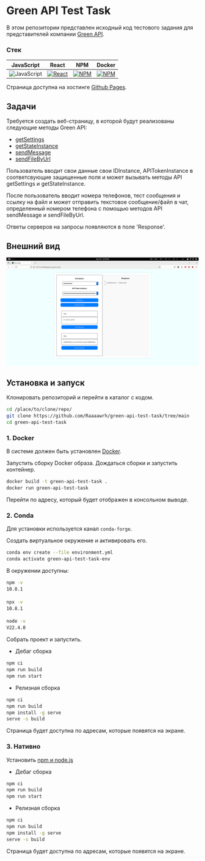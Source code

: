 # Green API Test Task

В этом репозитории представлен исходный код тестового задания для представителей компании [Green API](https://green-api.com/).

### Стек
| JavaScript | React | NPM | Docker |
| :-----: | :-----: | :-----: | :-----: |
|<img src="https://github.com/get-icon/geticon/raw/master/icons/javascript.svg" alt="JavaScript" width="40px" height="40px">| <a href="https://react.dev/" title="React"><img src="https://github.com/get-icon/geticon/raw/master/icons/react.svg" alt="React" width="40px" height="40px"></a> | <a href="https://www.npmjs.com/" title="NPM"><img src="https://github.com/get-icon/geticon/raw/master/icons/npm.svg" alt="NPM" width="40px" height="40px"></a> | <a href="https://www.docker.com/" title="Docker"><img src="https://github.com/get-icon/geticon/raw/master/icons/docker.svg" alt="NPM" width="40px" height="40px"></a>|

Страница доступна на хостинге [Github Pages](https://Raaaawrh.github.io/green-api-test-task/).

## Задачи

Требуется создать веб-страницу, в которой будут реализованы следующие методы Green API:

- [getSettings](https://green-api.com/docs/api/account/GetSettings/)
- [getStateInstance](https://green-api.com/docs/api/account/GetStateInstance/)
- [sendMessage](https://green-api.com/docs/api/sending/SendMessage/)
- [sendFileByUrl](https://green-api.com/docs/api/sending/SendFileByUrl/)

Пользователь вводит свои данные свои IDInstance, APITokenInstance в соответсвующие защищенные поля и может вызывать методы  API getSettings и getStateInstance.

После пользователь вводит номера телефонов, тест сообщения и ссылку на файл и может отправить текстовое сообщение/файл в чат, определенный номером телефона с помощью методов API sendMessage и sendFileByUrl.

Ответы серверов на запросы появляются в поле 'Response'.

## Внешний вид
<img src=".github/media/page_screenshot.png">

## Установка и запуск

Клонировать репозиторий и перейти в каталог с кодом.

```bash
cd /place/to/clone/repo/
git clone https://github.com/Raaaawrh/green-api-test-task/tree/main
cd green-api-test-task
```

### 1. Docker

В системе должен быть установлен [Docker](https://www.docker.com/).


Запустить сборку Docker образа. Дождаться сборки и запустить контейнер.

```bash
docker build -t green-api-test-task .
docker run green-api-test-task
```

Перейти по адресу, который будет отображен в консольном выводе.

### 2. Conda

Для установки используется канал `conda-forge`.

Создать виртуальное окружение и активировать его.

```bash
conda env create --file environment.yml
conda activate green-api-test-task-env
```

В окружении доступны:

```bash
npm -v
10.8.1

npx -v
10.8.1

node -v
V22.4.0
```

Собрать проект и запустить. 

- Дебаг сборка

```bash
npm ci
npm run build
npm run start
```

- Релизная сборка

```bash
npm ci
npm run build
npm install -g serve
serve -s build
```

Страница будет доступна по адресам, которые появятся на экране.

### 3. Нативно

Установить [npm и node.js](https://docs.npmjs.com/downloading-and-installing-node-js-and-npm)

- Дебаг сборка

```bash
npm ci
npm run build
npm run start
```

- Релизная сборка

```bash
npm ci
npm run build
npm install -g serve
serve -s build
```

Страница будет доступна по адресам, которые появятся на экране.
